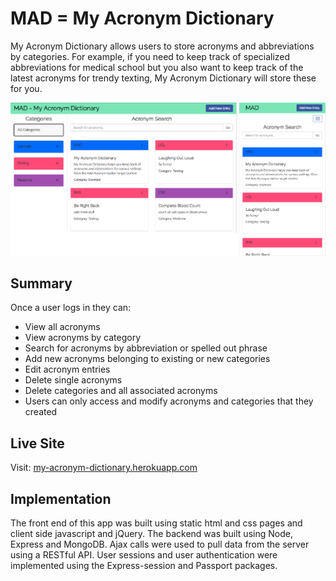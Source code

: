 # MAD = My Acronym Dictionary

My Acronym Dictionary allows users to store acronyms and abbreviations by categories. For example, if you need to keep track of specialized abbreviations for medical school but you also want to keep track of the latest acronyms for trendy texting, My Acronym Dictionary will store these for you.

![screenshot](Mad-app-screenshot.png)

## Summary
Once a user logs in they can:
* View all acronyms
* View acronyms by category
* Search for acronyms by abbreviation or spelled out phrase
* Add new acronyms belonging to existing or new categories
* Edit acronym entries
* Delete single acronyms
* Delete categories and all associated acronyms
* Users can only access and modify acronyms and categories that they created

## Live Site
Visit: [my-acronym-dictionary.herokuapp.com](https://my-acronym-dictionary.herokuapp.com)

## Implementation
The front end of this app was built using static html and css pages and client side javascript and jQuery. The backend was built using Node, Express and MongoDB. Ajax calls were used to pull data from the server using a RESTful API. User sessions and user authentication were implemented using the Express-session and Passport packages.  
